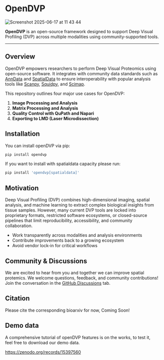 # OpenDVP

![Screenshot 2025-06-17 at 11 43 44](https://github.com/user-attachments/assets/c8ac779d-a7bb-401a-b12d-93599f75528a)

**OpenDVP** is an open-source framework designed to support Deep Visual Profiling (DVP) across multiple modalities using community-supported tools.

---

## Overview

OpenDVP empowers researchers to perform Deep Visual Proteomics using open-source software. It integrates with community data standards such as [AnnData](https://anndata.readthedocs.io/en/latest/) and [SpatialData](https://spatialdata.scverse.org/) to ensure interoperability with popular analysis tools like [Scanpy](https://github.com/scverse/scanpy), [Squidpy](https://github.com/scverse/squidpy), and [Scimap](https://github.com/labsyspharm/scimap).

This repository outlines four major use cases for OpenDVP:

1. **Image Processing and Analysis**
2. **Matrix Processing and Analysis**
3. **Quality Control with QuPath and Napari**
4. **Exporting to LMD (Laser Microdissection)**

## Installation

You can install openDVP via pip:
```bash
pip install opendvp
```
If you want to install with spatialdata capacity please run:
```bash
pip install 'opendvp[spatialdata]'
```

## Motivation

Deep Visual Profiling (DVP) combines high-dimensional imaging, spatial analysis, and machine learning to extract complex biological insights from tissue samples. However, many current DVP tools are locked into proprietary formats, restricted software ecosystems, or closed-source pipelines that limit reproducibility, accessibility, and community collaboration.

- Work transparently across modalities and analysis environments
- Contribute improvements back to a growing ecosystem
- Avoid vendor lock-in for critical workflows

## Community & Discussions

We are excited to hear from you and together we can improve spatial protemics.
We welcome questions, feedback, and community contributions!  
Join the conversation in the [GitHub Discussions](https://github.com/CosciaLab/opendvp/discussions) tab.


## Citation

Please cite the corresponding bioarxiv for now, Coming Soon!

## Demo data
A comprehensive tutorial of openDVP features is on the works, to test it, feel free to download our demo data.

https://zenodo.org/records/15397560
